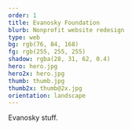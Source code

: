 ```yaml
---
order: 1
title: Evanosky Foundation
blurb: Nonprofit website redesign
type: web
bg: rgb(76, 84, 168)
fg: rgb(255, 255, 255)
shadow: rgba(28, 31, 62, 0.4)
hero: hero.jpg
hero2x: hero.jpg
thumb: thumb.jpg
thumb2x: thumb@2x.jpg
orientation: landscape
---
```


Evanosky stuff.